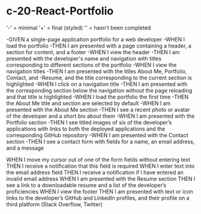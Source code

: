 # c-20-React-Portfolio

'-' = minimal
'+' = final (styled)
'' = hasn't been completed

-GIVEN a single-page application portfolio for a web developer
-WHEN I load the portfolio
-THEN I am presented with a page containing a header, a section for content, and a footer
-WHEN I view the header
-THEN I am presented with the developer's name and navigation with titles corresponding to different sections of the portfolio
-WHEN I view the navigation titles
-THEN I am presented with the titles About Me, Portfolio, Contact, and -Resume, and the title corresponding to the current section is highlighted
-WHEN I click on a navigation title
-THEN I am presented with the corresponding section below the navigation without the page reloading and that title is highlighted
-WHEN I load the portfolio the first time
-THEN the About Me title and section are selected by default
-WHEN I am presented with the About Me section
-THEN I see a recent photo or avatar of the developer and a short bio about them
-WHEN I am presented with the Portfolio section
-THEN I see titled images of six of the developer’s applications with links to both the deployed applications and the corresponding GitHub repository
-WHEN I am presented with the Contact section
-THEN I see a contact form with fields for a name, an email address, and a message

WHEN I move my cursor out of one of the form fields without entering text
THEN I receive a notification that this field is required
WHEN I enter text into the email address field
THEN I receive a notification if I have entered an invalid email address
WHEN I am presented with the Resume section
THEN I see a link to a downloadable resume and a list of the developer’s proficiencies
WHEN I view the footer
THEN I am presented with text or icon links to the developer’s GitHub and LinkedIn profiles, and their profile on a third platform (Stack Overflow, Twitter) 